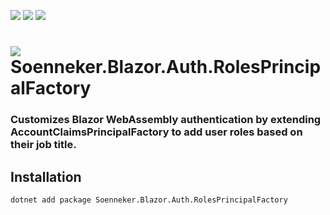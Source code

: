 ﻿[![](https://img.shields.io/nuget/v/soenneker.blazor.auth.rolesprincipalfactory.svg?style=for-the-badge)](https://www.nuget.org/packages/soenneker.blazor.auth.rolesprincipalfactory/)
[![](https://img.shields.io/github/actions/workflow/status/soenneker/soenneker.blazor.auth.rolesprincipalfactory/publish-package.yml?style=for-the-badge)](https://github.com/soenneker/soenneker.blazor.auth.rolesprincipalfactory/actions/workflows/publish-package.yml)
[![](https://img.shields.io/nuget/dt/soenneker.blazor.auth.rolesprincipalfactory.svg?style=for-the-badge)](https://www.nuget.org/packages/soenneker.blazor.auth.rolesprincipalfactory/)

# ![](https://user-images.githubusercontent.com/4441470/224455560-91ed3ee7-f510-4041-a8d2-3fc093025112.png) Soenneker.Blazor.Auth.RolesPrincipalFactory
### Customizes Blazor WebAssembly authentication by extending AccountClaimsPrincipalFactory to add user roles based on their job title.

## Installation

```
dotnet add package Soenneker.Blazor.Auth.RolesPrincipalFactory
```
